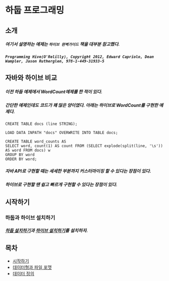 # 하둡 프로그래밍



## 소개
##### 여기서 설명하는 예제는 `하이브 완벽가이드` 책을 대부분 참고했다.
##### `Programming Hive(O'Relilly), Copyright 2012, Edward Capriolo, Dean Wampler, Jason Rutherglen, 978-1-449-31933-5`

## 자바와 하이브 비교
##### 이전 하둡 예제에서 WordCount예제를 한 적이 있다.
##### 간단한 예제인데도 코드가 꽤 많은 양이였다. 아래는 하이브로 WordCount를 구현한 예제다.
```
CREATE TABLE docs (line STRING);

LOAD DATA INPATH "docs" OVERWRITE INTO TABLE docs;

CREATE TABLE word_counts AS
SELECT word, count(1) AS count FROM (SELECT explode(split(line, '\s')) AS word FROM docs) w
GROUP BY word
ORDER BY word;
```
##### 자바 API로 구현할 때는 세세한 부분까지 커스터마이징 할 수 있다는 장점이 있다.
##### 하이브로 구현할 땐 쉽고 빠르게 구현할 수 있다는 장점이 있다.



## 시작하기
### 하둡과 하이브 설치하기
##### [하둡 설치하기](https://github.com/googolhkl/TIL/tree/master/hadoop2/installation)과 [하이브 설치하기](https://github.com/googolhkl/TIL/tree/master/hadoop2/hive/installation)를 설치하자.

## 목차
- [시작하기](https://github.com/googolhkl/TIL/tree/master/hadoop2/hive/book/1_start)
- [데이터형과 파일 포맷](https://github.com/googolhkl/TIL/tree/master/hadoop2/hive/book/2_dataNfileFormat)
- [데이터 정의](https://github.com/googolhkl/TIL/tree/master/hadoop2/hive/book/3_DDL)
